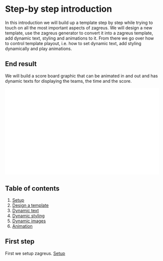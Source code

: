 # Step-by step introduction

In this introduction we will build up a template step by step while trying to touch on all the most important aspects of
zagreus. We will design a new template, use the zagreus generator to convert it into a zagreus template, add dynamic
text, styling and animations to it. From there we go over how to control template playout, i.e. how to set dynamic text,
add styling dynamically and play animations.

## End result

We will build a score board graphic that can be animated in and out and has dynamic texts for displaying the teams, the
time and the score.

![](step-by-step-demo.gif)

## Table of contents

1. [Setup](setup.md)
2. [Design a template](design-template.md)
3. [Dynamic text](dynamic-text.md)
4. [Dynamic styling](dynamic-styling.md)
5. [Dynamic images](dynamic-image.md)
6. [Animation](animations.md)

## First step
First we setup zagreus. [Setup](setup.md)
